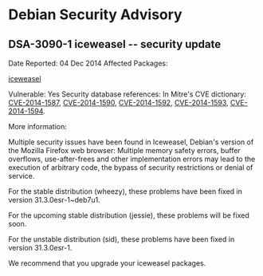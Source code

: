 
Debian Security Advisory
========================


DSA-3090-1 iceweasel -- security update
---------------------------------------



Date Reported:
04 Dec 2014
Affected Packages:

[iceweasel](https://packages.debian.org/src:iceweasel)

Vulnerable:
Yes
Security database references:
In Mitre's CVE dictionary: [CVE-2014-1587](https://security-tracker.debian.org/tracker/CVE-2014-1587), [CVE-2014-1590](https://security-tracker.debian.org/tracker/CVE-2014-1590), [CVE-2014-1592](https://security-tracker.debian.org/tracker/CVE-2014-1592), [CVE-2014-1593](https://security-tracker.debian.org/tracker/CVE-2014-1593), [CVE-2014-1594](https://security-tracker.debian.org/tracker/CVE-2014-1594).  

More information:

Multiple security issues have been found in Iceweasel, Debian's version
of the Mozilla Firefox web browser: Multiple memory safety errors, buffer
overflows, use-after-frees and other implementation errors may lead to
the execution of arbitrary code, the bypass of security restrictions or
denial of service.


For the stable distribution (wheezy), these problems have been fixed in
version 31.3.0esr-1~deb7u1.


For the upcoming stable distribution (jessie), these problems will be
fixed soon.


For the unstable distribution (sid), these problems have been fixed in
version 31.3.0esr-1.


We recommend that you upgrade your iceweasel packages.





